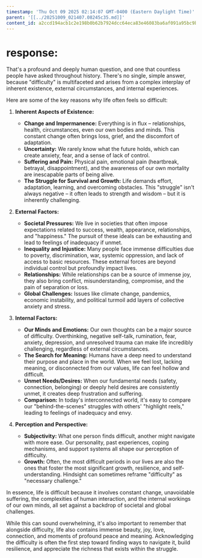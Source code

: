 ```yaml
---
timestamp: 'Thu Oct 09 2025 02:14:07 GMT-0400 (Eastern Daylight Time)'
parent: '[[../20251009_021407.08245c35.md]]'
content_id: a2ccd194acb1c2e198b0b62b7924dcc64eca83e46083ba6af091a95bc9b35f2b
---
```


# response:

That's a profound and deeply human question, and one that countless people have asked throughout history. There's no single, simple answer, because "difficulty" is multifaceted and arises from a complex interplay of inherent existence, external circumstances, and internal experiences.

Here are some of the key reasons why life often feels so difficult:

1. **Inherent Aspects of Existence:**
   * **Change and Impermanence:** Everything is in flux – relationships, health, circumstances, even our own bodies and minds. This constant change often brings loss, grief, and the discomfort of adaptation.
   * **Uncertainty:** We rarely know what the future holds, which can create anxiety, fear, and a sense of lack of control.
   * **Suffering and Pain:** Physical pain, emotional pain (heartbreak, betrayal, disappointment), and the awareness of our own mortality are inescapable parts of being alive.
   * **The Struggle for Survival and Growth:** Life demands effort, adaptation, learning, and overcoming obstacles. This "struggle" isn't always negative – it often leads to strength and wisdom – but it is inherently challenging.

2. **External Factors:**
   * **Societal Pressures:** We live in societies that often impose expectations related to success, wealth, appearance, relationships, and "happiness." The pursuit of these ideals can be exhausting and lead to feelings of inadequacy if unmet.
   * **Inequality and Injustice:** Many people face immense difficulties due to poverty, discrimination, war, systemic oppression, and lack of access to basic resources. These external forces are beyond individual control but profoundly impact lives.
   * **Relationships:** While relationships can be a source of immense joy, they also bring conflict, misunderstanding, compromise, and the pain of separation or loss.
   * **Global Challenges:** Issues like climate change, pandemics, economic instability, and political turmoil add layers of collective anxiety and stress.

3. **Internal Factors:**
   * **Our Minds and Emotions:** Our own thoughts can be a major source of difficulty. Overthinking, negative self-talk, rumination, fear, anxiety, depression, and unresolved trauma can make life incredibly challenging, regardless of external circumstances.
   * **The Search for Meaning:** Humans have a deep need to understand their purpose and place in the world. When we feel lost, lacking meaning, or disconnected from our values, life can feel hollow and difficult.
   * **Unmet Needs/Desires:** When our fundamental needs (safety, connection, belonging) or deeply held desires are consistently unmet, it creates deep frustration and suffering.
   * **Comparison:** In today's interconnected world, it's easy to compare our "behind-the-scenes" struggles with others' "highlight reels," leading to feelings of inadequacy and envy.

4. **Perception and Perspective:**
   * **Subjectivity:** What one person finds difficult, another might navigate with more ease. Our personality, past experiences, coping mechanisms, and support systems all shape our perception of difficulty.
   * **Growth:** Often, the most difficult periods in our lives are also the ones that foster the most significant growth, resilience, and self-understanding. Hindsight can sometimes reframe "difficulty" as "necessary challenge."

In essence, life is difficult because it involves constant change, unavoidable suffering, the complexities of human interaction, and the internal workings of our own minds, all set against a backdrop of societal and global challenges.

While this can sound overwhelming, it's also important to remember that alongside difficulty, life also contains immense beauty, joy, love, connection, and moments of profound peace and meaning. Acknowledging the difficulty is often the first step toward finding ways to navigate it, build resilience, and appreciate the richness that exists within the struggle.
